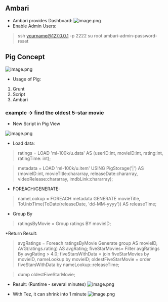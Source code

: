 ## Ambari
* Ambari provides Dashboard:
![image.png](http://upload-images.jianshu.io/upload_images/9147346-ad606f52a85c1a84.png?imageMogr2/auto-orient/strip%7CimageView2/2/w/1240)
* Enable Admin Users:
> ssh yourname@127.0.0.1 -p 2222
> su root
> ambari-admin-password-reset

## Pig Concept
![image.png](http://upload-images.jianshu.io/upload_images/9147346-eee4622905d9e08b.png?imageMogr2/auto-orient/strip%7CimageView2/2/w/1240)

* Usage of Pig:
1. Grunt
2. Script
3. Ambari

### example -> find the oldest 5-star movie
* New Script in Pig View

![image.png](http://upload-images.jianshu.io/upload_images/9147346-d509a02e9c7ae9d7.png?imageMogr2/auto-orient/strip%7CimageView2/2/w/1240)

* Load data:
>ratings = LOAD 'ml-100k/u.data' AS (userID:int, movieID:int, rating:int, ratingTime: int);


> metadata = LOAD 'ml-100k/u.item' USING PigStorage('|') AS (movieID:int, movieTitle:chararray, releaseDate:chararray,
videoRelease:chararray, imdbLink:chararray);


* FOREACH/GENERATE:
> nameLookup = FOREACH metadata GENERATE movieTitle, ToUnixTime(ToDate(releaseDate, 'dd-MM-yyyy')) AS releaseTime;

* Group By
> ratingsByMovie = Group ratings BY movieID;

*Return Result:
>   avgRatings = Foreach ratingsByMovie Generate group AS movieID, AVG(ratings.rating) AS avgRating;
> fiveStarMovies= Filter avgRatings By avgRating > 4.0;
> fiveStarsWithData = join fiveStarMovies by movieID, nameLookup by movieID;
> oldestFiveStarMovie = order fiveStarsWithData by nameLookup::releaseTime;

> dump oldestFiveStarMovie;

* Result: (Runtime - several minutes)
![image.png](http://upload-images.jianshu.io/upload_images/9147346-6fa241eeb35a2aed.png?imageMogr2/auto-orient/strip%7CimageView2/2/w/1240)

* With Tez, it can shrink into 1 minute
![image.png](http://upload-images.jianshu.io/upload_images/9147346-c40f06f64841b668.png?imageMogr2/auto-orient/strip%7CimageView2/2/w/1240)
